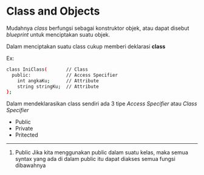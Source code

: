 # Class and Objects

Mudahnya _class_ berfungsi sebagai konstruktor objek, atau dapat disebut _blueprint_
untuk menciptakan suatu objek.

Dalam menciptakan suatu class cukup memberi deklarasi **class**

Ex:

```sh
class IniClass(       // Class
  public:             // Access Specifier
    int angkaKu;      // Attribute
    string stringKu;  // Attribute
};
```

Dalam mendeklarasikan class sendiri ada 3 tipe _Access Specifier_ atau _Class Specifier_
- Public
- Private
- Pritected
***
1. Public
Jika kita menggunakan public dalam suatu kelas, maka semua syntax yang ada di dalam public itu
dapat diakses semua fungsi dibawahnya
